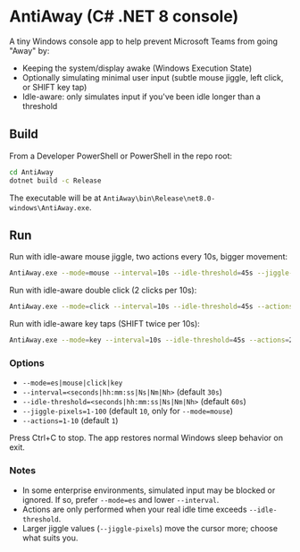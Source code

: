 # AntiAway (C# .NET 8 console)

A tiny Windows console app to help prevent Microsoft Teams from going "Away" by:
- Keeping the system/display awake (Windows Execution State)
- Optionally simulating minimal user input (subtle mouse jiggle, left click, or SHIFT key tap)
- Idle-aware: only simulates input if you've been idle longer than a threshold

## Build

From a Developer PowerShell or PowerShell in the repo root:

```bash
cd AntiAway
dotnet build -c Release
```

The executable will be at `AntiAway\bin\Release\net8.0-windows\AntiAway.exe`.

## Run

Run with idle-aware mouse jiggle, two actions every 10s, bigger movement:

```bash
AntiAway.exe --mode=mouse --interval=10s --idle-threshold=45s --jiggle-pixels=20 --actions=2
```

Run with idle-aware double click (2 clicks per 10s):

```bash
AntiAway.exe --mode=click --interval=10s --idle-threshold=45s --actions=2
```

Run with idle-aware key taps (SHIFT twice per 10s):

```bash
AntiAway.exe --mode=key --interval=10s --idle-threshold=45s --actions=2
```

### Options
- `--mode=es|mouse|click|key`
- `--interval=<seconds|hh:mm:ss|Ns|Nm|Nh>` (default `30s`)
- `--idle-threshold=<seconds|hh:mm:ss|Ns|Nm|Nh>` (default `60s`)
- `--jiggle-pixels=1-100` (default `10`, only for `--mode=mouse`)
- `--actions=1-10` (default `1`)

Press Ctrl+C to stop. The app restores normal Windows sleep behavior on exit.

### Notes
- In some enterprise environments, simulated input may be blocked or ignored. If so, prefer `--mode=es` and lower `--interval`.
- Actions are only performed when your real idle time exceeds `--idle-threshold`.
- Larger jiggle values (`--jiggle-pixels`) move the cursor more; choose what suits you. 